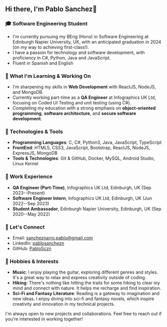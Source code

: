 ## Hi there, I'm Pablo Sanchez👋

### 🎓 Software Engineering Student

- I'm currently pursuing my BEng (Hons) in Software Engineering at Edinburgh Napier University, UK, with an anticipated graduation in 2024 (on my way to achieving first-class!). 
- I have a passion for technology and software development, with proficiency in C#, Python, Java and JavaScript. 
- Fluent in Spanish and English

### 🌱 What I'm Learning & Working On

- I'm sharpening my skills in **Web Development** with ReactJS, NodeJS, and MongoDB.
- Currently working part-time as a **QA Engineer** at Infographics UK Ltd, focusing on Coded UI Testing and unit testing (using C#).
- Completing my education with a strong emphasis on **object-oriented programming**, **software architecture**, and **secure software development**.

### 🔧 Technologies & Tools

- **Programming Languages**: C, C#, Python3, Java, JavaScript, TypeScript
- **FrontEnd**: HTML5, CSS3, JavaScript, Bootstrap, ReactJS, NodeJS, ExpressJS, MongoDB
- **Tools & Technologies**: Git & GitHub, Docker, MySQL, Android Studio, Linux Kernel

### 💼 Work Experience

- **QA Engineer (Part-Time)**, Infographics UK Ltd, Edinburgh, UK (Sep 2023--Present)
- **Software Engineer Intern**, Infographics UK Ltd, Edinburgh, UK (Jun 2022--Sep 2023)
- **Student Ambassador**, Edinburgh Napier University, Edinburgh, UK (Sep 2020--May 2022)

### 💬 Let's Connect

- Email: [sancheznarro.pablo@gmail.com](mailto:sancheznarro.pablo@gmail.com)
- LinkedIn: [pablosanchezn](https://www.linkedin.com/in/pablosanchezn/)
- GitHub: [PabloSczn](https://github.com/PabloSczn)


### 🚀 Hobbies & Interests

- **Music**: I enjoy playing the guitar, exploring different genres and styles. It's a great way to relax and express creativity outside of coding.
- **Hiking**: There's nothing like hitting the trails for some hiking to clear my mind and connect with nature. It helps me recharge and find inspiration.
- **Sci-Fi and Fantasy Literature**: Reading is a gateway to imagination and new ideas. I enjoy diving into sci-fi and fantasy novels, which inspire creativity and innovation in my technical projects.



I'm always open to new projects and collaborations. Feel free to reach out if you're interested in working together!
